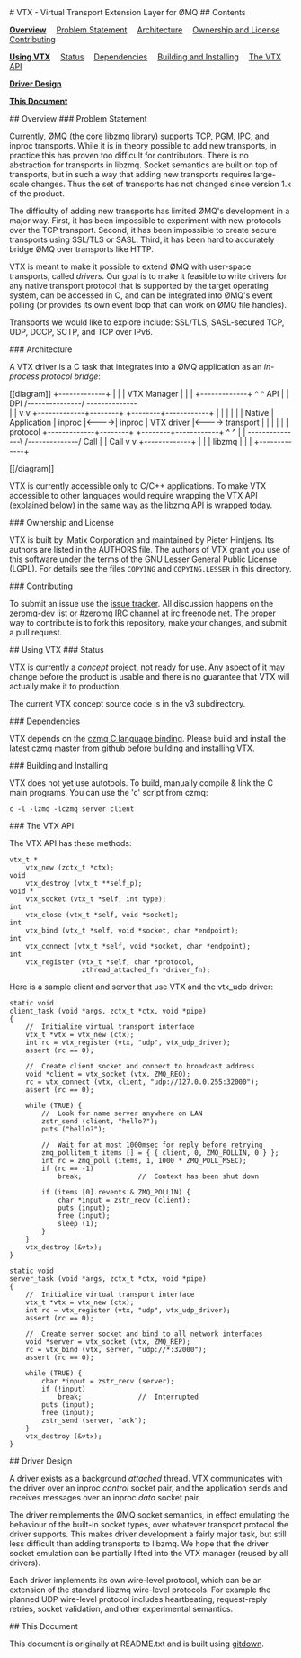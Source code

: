 
<A name="toc1-3" title="VTX - Virtual Transport Extension Layer for ØMQ" />
# VTX - Virtual Transport Extension Layer for ØMQ

<A name="toc2-6" title="Contents" />
## Contents


**<a href="#toc2-11">Overview</a>**
&emsp;<a href="#toc3-14">Problem Statement</a>
&emsp;<a href="#toc3-25">Architecture</a>
&emsp;<a href="#toc3-61">Ownership and License</a>
&emsp;<a href="#toc3-66">Contributing</a>

**<a href="#toc2-71">Using VTX</a>**
&emsp;<a href="#toc3-74">Status</a>
&emsp;<a href="#toc3-81">Dependencies</a>
&emsp;<a href="#toc3-86">Building and Installing</a>
&emsp;<a href="#toc3-93">The VTX API</a>

**<a href="#toc2-174">Driver Design</a>**

**<a href="#toc2-183">This Document</a>**

<A name="toc2-11" title="Overview" />
## Overview

<A name="toc3-14" title="Problem Statement" />
### Problem Statement

Currently, ØMQ (the core libzmq library) supports TCP, PGM, IPC, and inproc transports. While it is in theory possible to add new transports, in practice this has proven too difficult for contributors. There is no abstraction for transports in libzmq. Socket semantics are built on top of transports, but in such a way that adding new transports requires large-scale changes. Thus the set of transports has not changed since version 1.x of the product.

The difficulty of adding new transports has limited ØMQ's development in a major way. First, it has been impossible to experiment with new protocols over the TCP transport. Second, it has been impossible to create secure transports using SSL/TLS or SASL. Third, it has been hard to accurately bridge ØMQ over transports like HTTP.

VTX is meant to make it possible to extend ØMQ with user-space transports, called *drivers*. Our goal is to make it feasible to write drivers for any native transport protocol that is supported by the target operating system, can be accessed in C, and can be integrated into ØMQ's event polling (or provides its own event loop that can work on ØMQ file handles).

Transports we would like to explore include: SSL/TLS, SASL-secured TCP, UDP, DCCP, SCTP, and TCP over IPv6.

<A name="toc3-25" title="Architecture" />
### Architecture

A VTX driver is a C task that integrates into a ØMQ application as an *in-process protocol bridge*:

[[diagram]]
                        +-------------+
                        |             |
                        | VTX Manager |
                        |             |
                        +-------------+
                           ^      ^
                  API      |      |       DPI
           /---------------/      \--------------\
           |                                     |
           v                                     v
    +-------------+--------+      +--------+------------+
    |             |        |      |        |            |       Native
    | Application | inproc |<---->| inproc | VTX driver |<----> transport
    |             |        |      |        |            |       protocol
    +-------------+--------+      +--------+------------+
           ^                                     ^
           |                                     |
           \---------------\      /--------------/
                 Call      |      |     Call
                           v      v
                        +-------------+
                        |             |
                        |   libzmq    |
                        |             |
                        +-------------+

[[/diagram]]

VTX is currently accessible only to C/C++ applications. To make VTX accessible to other languages would require wrapping the VTX API (explained below) in the same way as the libzmq API is wrapped today.

<A name="toc3-61" title="Ownership and License" />
### Ownership and License

VTX is built by iMatix Corporation and maintained by Pieter Hintjens. Its authors are listed in the AUTHORS file. The authors of VTX grant you use of this software under the terms of the GNU Lesser General Public License (LGPL). For details see the files `COPYING` and `COPYING.LESSER` in this directory.

<A name="toc3-66" title="Contributing" />
### Contributing

To submit an issue use the [issue tracker](http://github.com/pieter/vtx/issues). All discussion happens on the [zeromq-dev](zeromq-dev@lists.zeromq.org) list or #zeromq IRC channel at irc.freenode.net. The proper way to contribute is to fork this repository, make your changes, and submit a pull request.

<A name="toc2-71" title="Using VTX" />
## Using VTX

<A name="toc3-74" title="Status" />
### Status

VTX is currently a *concept* project, not ready for use. Any aspect of it may change before the product is usable and there is no guarantee that VTX will actually make it to production.

The current VTX concept source code is in the v3 subdirectory.

<A name="toc3-81" title="Dependencies" />
### Dependencies

VTX depends on the [czmq C language binding](http://czmq.zeromq.org). Please build and install the latest czmq master from github before building and installing VTX.

<A name="toc3-86" title="Building and Installing" />
### Building and Installing

VTX does not yet use autotools. To build, manually compile & link the C main programs. You can use the 'c' script from czmq:

    c -l -lzmq -lczmq server client

<A name="toc3-93" title="The VTX API" />
### The VTX API

The VTX API has these methods:

    vtx_t *
        vtx_new (zctx_t *ctx);
    void
        vtx_destroy (vtx_t **self_p);
    void *
        vtx_socket (vtx_t *self, int type);
    int
        vtx_close (vtx_t *self, void *socket);
    int
        vtx_bind (vtx_t *self, void *socket, char *endpoint);
    int
        vtx_connect (vtx_t *self, void *socket, char *endpoint);
    int
        vtx_register (vtx_t *self, char *protocol,
                      zthread_attached_fn *driver_fn);

Here is a sample client and server that use VTX and the vtx_udp driver:

    static void
    client_task (void *args, zctx_t *ctx, void *pipe)
    {
        //  Initialize virtual transport interface
        vtx_t *vtx = vtx_new (ctx);
        int rc = vtx_register (vtx, "udp", vtx_udp_driver);
        assert (rc == 0);

        //  Create client socket and connect to broadcast address
        void *client = vtx_socket (vtx, ZMQ_REQ);
        rc = vtx_connect (vtx, client, "udp://127.0.0.255:32000");
        assert (rc == 0);

        while (TRUE) {
            //  Look for name server anywhere on LAN
            zstr_send (client, "hello?");
            puts ("hello?");

            //  Wait for at most 1000msec for reply before retrying
            zmq_pollitem_t items [] = { { client, 0, ZMQ_POLLIN, 0 } };
            int rc = zmq_poll (items, 1, 1000 * ZMQ_POLL_MSEC);
            if (rc == -1)
                break;              //  Context has been shut down

            if (items [0].revents & ZMQ_POLLIN) {
                char *input = zstr_recv (client);
                puts (input);
                free (input);
                sleep (1);
            }
        }
        vtx_destroy (&vtx);
    }

    static void
    server_task (void *args, zctx_t *ctx, void *pipe)
    {
        //  Initialize virtual transport interface
        vtx_t *vtx = vtx_new (ctx);
        int rc = vtx_register (vtx, "udp", vtx_udp_driver);
        assert (rc == 0);

        //  Create server socket and bind to all network interfaces
        void *server = vtx_socket (vtx, ZMQ_REP);
        rc = vtx_bind (vtx, server, "udp://*:32000");
        assert (rc == 0);

        while (TRUE) {
            char *input = zstr_recv (server);
            if (!input)
                break;              //  Interrupted
            puts (input);
            free (input);
            zstr_send (server, "ack");
        }
        vtx_destroy (&vtx);
    }

<A name="toc2-174" title="Driver Design" />
## Driver Design

A driver exists as a background *attached* thread. VTX communicates with the driver over an inproc *control* socket pair, and the application sends and receives messages over an inproc *data* socket pair.

The driver reimplements the ØMQ socket semantics, in effect emulating the behaviour of the built-in socket types, over whatever transport protocol the driver supports. This makes driver development a fairly major task, but still less difficult than adding transports to libzmq. We hope that the driver socket emulation can be partially lifted into the VTX manager (reused by all drivers).

Each driver implements its own wire-level protocol, which can be an extension of the standard libzmq wire-level protocols. For example the planned UDP wire-level protocol includes heartbeating, request-reply retries, socket validation, and other experimental semantics.

<A name="toc2-183" title="This Document" />
## This Document

This document is originally at README.txt and is built using [gitdown](http://github.com/imatix/gitdown).


